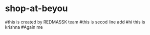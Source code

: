 # shop-at-beyou
#this is created by REDMASSK team
#this is secod line add
#hi this is krishna
#Again me
